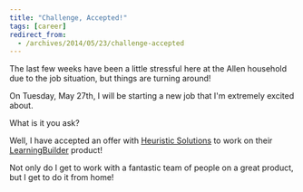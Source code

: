 ```yaml
---
title: "Challenge, Accepted!"
tags: [career]
redirect_from:
  - /archives/2014/05/23/challenge-accepted
---
```


The last few weeks have been a little stressful here at the Allen household due to the job situation, but things are turning around!

On Tuesday, May 27th, I will be starting a new job that I'm extremely excited about.

What is it you ask?

Well, I have accepted an offer with [Heuristic Solutions](http://www.heuristics.net) to work on their [LearningBuilder](http://www.learningbuilder.com) product!

Not only do I get to work with a fantastic team of people on a great product, but I get to do it from home!